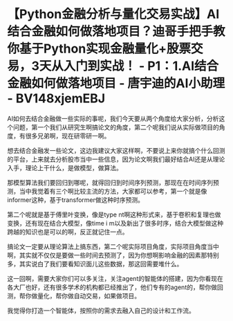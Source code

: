 # 【Python金融分析与量化交易实战】AI结合金融如何做落地项目？迪哥手把手教你基于Python实现金融量化+股票交易，3天从入门到实战！ - P1：1.AI结合金融如何做落地项目 - 唐宇迪的AI小助理 - BV148xjemEBJ

AI如何去结合金融做一些实际的事呢，我们今天要从两个角度给大家分析，分析这个问题，第一个我们从研究生啊搞论文的角度，第二个呢我们说从实际做项目的角度，有很多兄弟啊，现在研零研一啊。

想去结合金融发一些论文，这边我建议大家这样啊，不要说上来你就搞个什么回测的平台，上来就去分析股市当中一些信息，因为论文啊我们最好结合AI还是从理论入手，理论上干什么，是做模型，做算法。

那模型算法我们要回归到哪呢，就得回归到时间序列预测，那现在在时间序列预测，当中我觉着有三个啊比较主流的方法，大家都可以参考，第一个就是像informer这种，基于transformer做这种时序预测。

第二个呢就是基于傅里叶变换，像是type nt啊这种形式来，基于卷积和复理也做变换，还有现在结合大模型，像time i m以及新出了很多时序，结合大模型做这种跨越的知识也是可以的啊，反正就记住一点。

搞论文一定要从理论算法上搞东西，第二个呢实际项目角度，实际项目角度当中啊，其实就不仅仅是要做一些时间去预测了，因为你想啊影响金融的因素那特别多，其实说白了我们要看知识面儿这些数据，那这回需要堆什么。

这一回啊，需要大家你们可以多关注，关注agent的智能体的搭建，因为你看现在各大厂也好，还有很多学术的机构都已经推出了，他们专有的agent的，帮你做回测，帮你做量化，帮你做自动交易，如果做项目。

我觉得你打造一个智能体，按照你的需求去融入自己的设计和工作流。